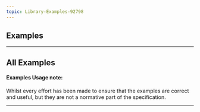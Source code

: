```yaml
---
topic: Library-Examples-92798
---
```

## Examples

---

## All Examples

<div markdown="span" class="alert alert-warning" role="alert"><h4><i class="fa fa-info-circle"></i> Examples Usage note: </h4>Whilst every effort has been made to ensure that the examples are correct and useful, but they are not a normative part of the specification.</div>

---
